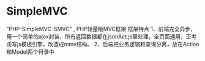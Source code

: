 # SimpleMVC
"PHP-SimpleMVC-SMVC“ , PHP轻量级MVC框架
框架特点
1、前端完全异步，用一个简单的ajax封装，所有返回数据都在jsonAct.js里处理，全页面通用，正考虑写js模板引擎，改造成mmv结构。
2、后端把业务逻辑和查询分离，放在Action和Model两个目录中
